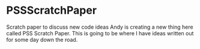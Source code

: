 # PSSScratchPaper
Scratch paper to discuss new code ideas
Andy is creating a new thing here called PSS Scratch Paper.  This is going to be where I have ideas written out for some day down the road.
